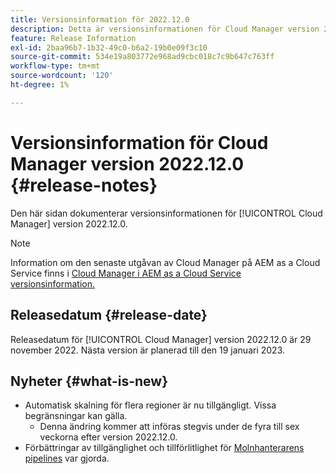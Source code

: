 ```yaml
---
title: Versionsinformation för 2022.12.0
description: Detta är versionsinformationen för Cloud Manager version 2022.12.0.
feature: Release Information
exl-id: 2baa96b7-1b32-49c0-b6a2-19b0e09f3c10
source-git-commit: 534e19a803772e968ad9cbc018c7c9b647c763ff
workflow-type: tm+mt
source-wordcount: '120'
ht-degree: 1%

---
```


# Versionsinformation för Cloud Manager version 2022.12.0 {#release-notes}

Den här sidan dokumenterar versionsinformationen för [!UICONTROL Cloud Manager] version 2022.12.0.

>[!NOTE]
>
>Information om den senaste utgåvan av Cloud Manager på AEM as a Cloud Service finns i [Cloud Manager i AEM as a Cloud Service versionsinformation.](https://experienceleague.adobe.com/docs/experience-manager-cloud-service/content/implementing/using-cloud-manager/release-notes-cloud-manager/release-notes-cm-current.html)

## Releasedatum {#release-date}

Releasedatum för [!UICONTROL Cloud Manager] version 2022.12.0 är 29 november 2022. Nästa version är planerad till den 19 januari 2023.

## Nyheter {#what-is-new}

* Automatisk skalning för flera regioner är nu tillgängligt. Vissa begränsningar kan gälla.
   * Denna ändring kommer att införas stegvis under de fyra till sex veckorna efter version 2022.12.0.
* Förbättringar av tillgänglighet och tillförlitlighet för [Molnhanterarens pipelines](/help/overview/ci-cd-pipelines.md) var gjorda.

